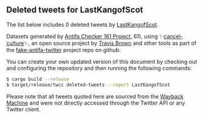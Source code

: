 ## Deleted tweets for LastKangofScot

The list below includes 0 deleted tweets by
[LastKangofScot](https://twitter.com/LastKangofScot).



Datasets generated by [Antifa Checker 161 Project](https://twitter.com/antifacheck161), 61), using ✨[cancel-culture](https://github.com/travisbrown/cancel-culture)✨, an open source project by 
[Travis Brown](https://twitter.com/travisbrown) and other tools as part of the 
[fake-antifa-twitter](https://github.com/antifacheck161/fake-antifa-twitter) project repo on github.

You can create your own updated version of this document by checking out and configuring the
repository and then running the following commands:

```bash
$ cargo build --release
$ target/release/twcc deleted-tweets --report LastKangofScot
```

Please note that all tweets quoted here are sourced from the
[Wayback Machine](https://web.archive.org) and were not directly accessed through the Twitter API or
any Twitter client.

